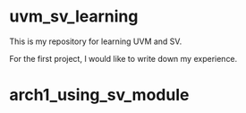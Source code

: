 # uvm_sv_learning
This is my repository for learning UVM and SV.

For the first project, I would like to write down my experience.

# arch1_using_sv_module

